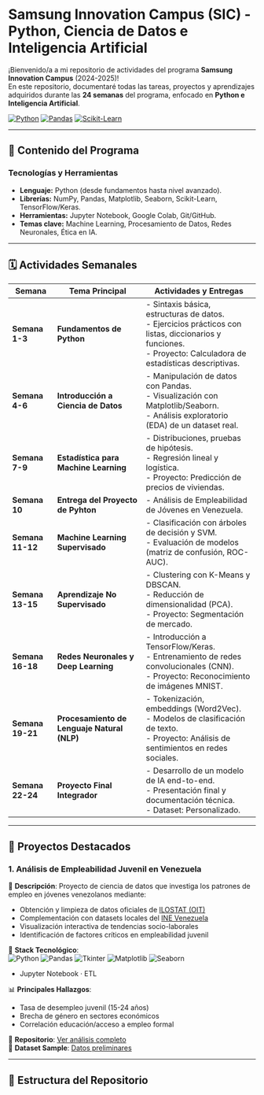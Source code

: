 # Samsung Innovation Campus (SIC) - Python, Ciencia de Datos e Inteligencia Artificial

¡Bienvenido/a a mi repositorio de actividades del programa **Samsung Innovation Campus** (2024-2025)!  
En este repositorio, documentaré todas las tareas, proyectos y aprendizajes adquiridos durante las **24 semanas** del programa, enfocado en **Python e Inteligencia Artificial**.

[![Python](https://img.shields.io/badge/Python-3.10%2B-blue)](https://www.python.org/)
[![Pandas](https://img.shields.io/badge/Pandas-2.0%2B-orange)](https://pandas.pydata.org/)
[![Scikit-Learn](https://img.shields.io/badge/Scikit--Learn-1.2%2B-yellowgreen)](https://scikit-learn.org/)

---

## 📌 Contenido del Programa

### **Tecnologías y Herramientas**
- **Lenguaje:** Python (desde fundamentos hasta nivel avanzado).
- **Librerías:** NumPy, Pandas, Matplotlib, Seaborn, Scikit-Learn, TensorFlow/Keras.
- **Herramientas:** Jupyter Notebook, Google Colab, Git/GitHub.
- **Temas clave:** Machine Learning, Procesamiento de Datos, Redes Neuronales, Ética en IA.

---

## 🗓️ Actividades Semanales

| Semana           | Tema Principal                   | Actividades y Entregas                                                                                                                                        
|------------------|----------------------------------|----------------------------------------------------------------------------------------------------------------------------------------------------------------|
| **Semana 1-3**   | **Fundamentos de Python**        | - Sintaxis básica, estructuras de datos.<br>- Ejercicios prácticos con listas, diccionarios y funciones.<br>- Proyecto: Calculadora de estadísticas descriptivas. 
| **Semana 4-6**   | **Introducción a Ciencia de Datos** | - Manipulación de datos con Pandas.<br>- Visualización con Matplotlib/Seaborn.<br>- Análisis exploratorio (EDA) de un dataset real.
| **Semana 7-9**   | **Estadística para Machine Learning** | - Distribuciones, pruebas de hipótesis.<br>- Regresión lineal y logística.<br>- Proyecto: Predicción de precios de viviendas.
| **Semana 10**    | **Entrega del Proyecto de Pyhton** | - Análisis de Empleabilidad de Jóvenes en Venezuela.
| **Semana 11-12** | **Machine Learning Supervisado** | - Clasificación con árboles de decisión y SVM.<br>- Evaluación de modelos (matriz de confusión, ROC-AUC).
| **Semana 13-15** | **Aprendizaje No Supervisado**   | - Clustering con K-Means y DBSCAN.<br>- Reducción de dimensionalidad (PCA).<br>- Proyecto: Segmentación de mercado.
| **Semana 16-18** | **Redes Neuronales y Deep Learning** | - Introducción a TensorFlow/Keras.<br>- Entrenamiento de redes convolucionales (CNN).<br>- Proyecto: Reconocimiento de imágenes MNIST. 
| **Semana 19-21** | **Procesamiento de Lenguaje Natural (NLP)** | - Tokenización, embeddings (Word2Vec).<br>- Modelos de clasificación de texto.<br>- Proyecto: Análisis de sentimientos en redes sociales.
| **Semana 22-24** | **Proyecto Final Integrador**    | - Desarrollo de un modelo de IA end-to-end.<br>- Presentación final y documentación técnica.<br>- Dataset: Personalizado.

---

## 🚀 Proyectos Destacados

### 1. Análisis de Empleabilidad Juvenil en Venezuela  
📌 **Descripción**: Proyecto de ciencia de datos que investiga los patrones de empleo en jóvenes venezolanos mediante:  
   - Obtención y limpieza de datos oficiales de [ILOSTAT (OIT)](https://ilostat.ilo.org/)  
   - Complementación con datasets locales del [INE Venezuela](http://www.ine.gov.ve/)  
   - Visualización interactiva de tendencias socio-laborales  
   - Identificación de factores críticos en empleabilidad juvenil  

🔧 **Stack Tecnológico**:  
   ![Python](https://img.shields.io/badge/Python-3.10+-blue?logo=python)
   ![Pandas](https://img.shields.io/badge/Pandas-2.0+-orange?logo=pandas)
   ![Tkinter](https://img.shields.io/badge/Tkinter-8.6+-green?logo=python)
   ![Matplotlib](https://img.shields.io/badge/Matplotlib-3.7+-blue?logo=matplotlib)
   ![Seaborn](https://img.shields.io/badge/Seaborn-0.12+-darkblue?logo=seaborn)
   - Jupyter Notebook · ETL  

📊 **Principales Hallazgos**:  
   - Tasa de desempleo juvenil (15-24 años)  
   - Brecha de género en sectores económicos  
   - Correlación educación/acceso a empleo formal  

🔗 **Repositorio**: [Ver análisis completo](https://github.com/d4na3l/empleabilidad-jovenes-VE)  
📂 **Dataset Sample**: [Datos preliminares]([https://github.com/d4na3l/empleabilidad-jovenes-VE/tree/main/notebooks](https://github.com/d4na3l/empleabilidad-jovenes-VE/tree/main/data/raw))

---

## 📂 Estructura del Repositorio
